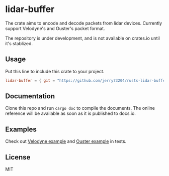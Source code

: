 # lidar-buffer

The crate aims to encode and decode packets from lidar devices. Currently support Velodyne's and Ouster's packet format.

The repository is under development, and is not available on crates.io until it's stablized.

## Usage

Put this line to include this crate to your project.

```toml
lidar-buffer = { git = "https://github.com/jerry73204/rusts-lidar-buffer", branch = "master" }
```

## Documentation

Clone this repo and run `cargo doc` to compile the documents. The online reference will be available as soon as it is published to docs.io.

## Examples

Check out [Velodyne example](tests/velodyne.rs) and [Ouster example](tests/ouster.rs) in tests.

## License

MIT
